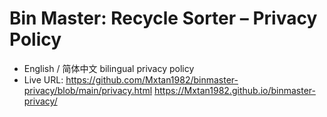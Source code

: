 # Bin Master: Recycle Sorter – Privacy Policy

- English / 简体中文 bilingual privacy policy
- Live URL:
  https://github.com/Mxtan1982/binmaster-privacy/blob/main/privacy.html
  https://Mxtan1982.github.io/binmaster-privacy/ 

